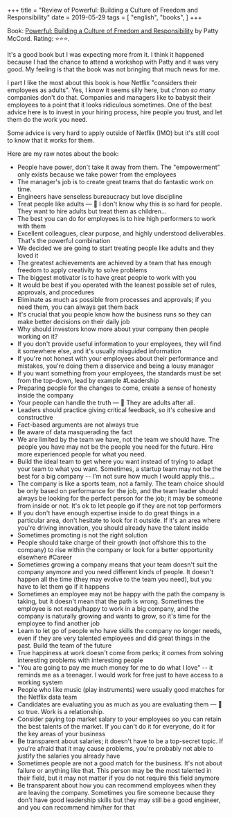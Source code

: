 +++
title = "Review of Powerful: Building a Culture of Freedom and Responsibility"
date = 2019-05-29
tags = [
    "english",
    "books",
]
+++

Book: [Powerful: Building a Culture of Freedom and Responsibility](https://www.goodreads.com/book/show/36417234) by Patty McCord. Rating: ⭐️⭐️⭐️.

It's a good book but I was expecting more from it. I think it happened because I had the chance to attend a workshop with Patty and it was very good. My feeling is that the book was not bringing that much news for me.

I part I like the most about this book is how Netflix "considers their employees as adults". Yes, I know it seems silly here, but c'mon *so many* companies don't do that. Companies and managers like to babysit their employees to a point that it looks ridiculous sometimes. One of the best advice here is to invest in your hiring process, hire people you trust, and let them do the work you need.

Some advice is very hard to apply outside of Netflix (IMO) but it's still cool to know that it works for them.

Here are my raw notes about the book:

- People have power, don't take it away from them. The "empowerment" only exists because we take power from the employees
- The manager's job is to create great teams that do fantastic work on time.
- Engineers have senseless bureaucracy but love discipline
- Treat people like adults — 💭 I don't know why this is so hard for people. They want to hire adults but treat them as children...
- The best you can do for employees is to hire high performers to work with them
- Excellent colleagues, clear purpose, and highly understood deliverables. That's the powerful combination
- We decided we are going to start treating people like adults and they loved it
- The greatest achievements are achieved by a team that has enough freedom to apply creativity to solve problems
- The biggest motivator is to have great people to work with you
- It would be best if you operated with the leanest possible set of rules, approvals, and procedures
- Eliminate as much as possible from processes and approvals; if you need them, you can always get them back
- It's crucial that you people know how the business runs so they can make better decisions on their daily job
- Why should investors know more about your company then people working on it?
- If you don't provide useful information to your employees, they will find it somewhere else, and it's usually misguided information
- If you're not honest with your employees about their performance and mistakes, you're doing them a disservice and being a lousy manager
- If you want something from your employees, the standards must be set from the top-down, lead by example #Leadership
- Preparing people for the changes to come, create a sense of honesty inside the company
- Your people can handle the truth — 💭 They are adults after all.
- Leaders should practice giving critical feedback, so it's cohesive and constructive
- Fact-based arguments are not always true
- Be aware of data masquerading the fact
- We are limited by the team we have, not the team we should have. The people you have may not be the people you need for the future. Hire more experienced people for what you need.
- Build the ideal team to get where you want instead of trying to adapt your team to what you want. Sometimes, a startup team may not be the best for a big company -- I'm not sure how much I would apply this...
- The company is like a sports team, not a family. The team choice should be only based on performance for the job, and the team leader should always be looking for the perfect person for the job; it may be someone from inside or not. It's ok to let people go if they are not top performers
- If you don't have enough expertise inside to do great things in a particular area, don't hesitate to look for it outside. If it's an area where you're driving innovation, you should already have the talent inside
- Sometimes promoting is not the right solution
- People should take charge of their growth (not offshore this to the company) to rise within the company or look for a better opportunity elsewhere #Career
- Sometimes growing a company means that your team doesn't suit the company anymore and you need different kinds of people. It doesn't happen all the time (they may evolve to the team you need), but you have to let them go if it happens
- Sometimes an employee may not be happy with the path the company is taking, but it doesn't mean that the path is wrong. Sometimes the employee is not ready/happy to work in a big company, and the company is naturally growing and wants to grow, so it's time for the employee to find another job
- Learn to let go of people who have skills the company no longer needs, even if they are very talented employees and did great things in the past. Build the team of the future
- True happiness at work doesn't come from perks; it comes from solving interesting problems with interesting people
- "You are going to pay me much money for me to do what I love" -- it reminds me as a teenager. I would work for free just to have access to a working system
- People who like music (play instruments) were usually good matches for the Netflix data team
- Candidates are evaluating you as much as you are evaluating them — 💭 so true. Work is a relationship.
- Consider paying top market salary to your employees so you can retain the best talents of the market. If you can't do it for everyone, do it for the key areas of your business
- Be transparent about salaries; it doesn't have to be a top-secret topic. If you're afraid that it may cause problems, you're probably not able to justify the salaries you already have
- Sometimes people are not a good match for the business. It's not about failure or anything like that. This person may be the most talented in their field, but it may not matter if you do not require this field anymore
- Be transparent about how you can recommend employees when they are leaving the company. Sometimes you fire someone because they don't have good leadership skills but they may still be a good engineer, and you can recommend him/her for that
